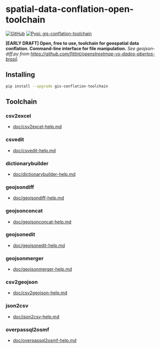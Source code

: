 # spatial-data-conflation-open-toolchain
[![GitHub](https://img.shields.io/badge/GitHub-fititnt%20spatial--data--conflation--open--toolchain-lightgrey?logo=github&style=social[fititnt/geojson-diff] "GitHub")](https://github.com/fititnt/spatial-data-conflation-open-toolchain)
[![Pypi: gis-conflation-toolchain](https://img.shields.io/badge/python%20pypi-gis--conflation--toolchain-brightgreen[Python] 
 "Pypi: gis-conflation-toolchain")](https://pypi.org/project/gis-conflation-toolchain)

**[EARLY DRAFT] Open, free to use, toolchain for geospatial data conflation. Command-line interface for file manipulation.** _See geojson-diff.py from <https://github.com/fititnt/openstreetmap-vs-dados-abertos-brasil>._

## Installing

```bash
pip install --upgrade gis-conflation-toolchain
```

<!--
-  Saalfield, Alan. Conflation: Automated Map Compilation. BUREAU OF THE CENSUS STATISTICAL RESEARCH DIVISION REPORT SERIES, SRD Research Report Number: Census/SRD/RR-87124
  - https://www.census.gov/content/dam/Census/library/working-papers/1987/adrm/rr87-24.pdf
- Lynch, M. and A. Saalfeld, 1985, "Conflation: Automated Map Compilation, a Video Game Approach", Proceedings, Auto-Carto VII
  - https://cartogis.org/docs/proceedings/archive/auto-carto-7/pdf/conflation-automated-map-compilation-a-video-game-approach.pdf
-->

## Toolchain

<!--
Rebuld documentation with
    ./generate-help-markdown.sh
-->

### csv2excel
- [doc/csv2excel-help.md](doc/csv2excel-help.md)

### csvedit
- [doc/csvedit-help.md](doc/csvedit-help.md)

### dictionarybuilder
- [doc/dictionarybuilder-help.md](doc/dictionarybuilder-help.md)

### geojsondiff
- [doc/geojsondiff-help.md](doc/geojsondiff-help.md)

### geojsonconcat
- [doc/geojsonconcat-help.md](doc/geojsonconcat-help.md)

### geojsonedit
- [doc/geojsonedit-help.md](doc/geojsonedit-help.md)

### geojsonmerger
- [doc/geojsonmerger-help.md](doc/geojsonmerger-help.md)

### csv2geojson
- [doc/csv2geojson-help.md](doc/csv2geojson-help.md)

### json2csv
- [doc/json2csv-help.md](doc/json2csv-help.md)

### overpassql2osmf
- [doc/overpassql2osmf-help.md](doc/overpassql2osmf-help.md)

<!--

osmf2geojson
osmf2geojson tests/data/test2.osm

# https://docs.osmcode.org/osmium/latest/osmium-sort.html
osmium sort -o tests/data/test2-v2.osm tests/data/test2.osm
osmium sort -o tests/data/test1-v2.osm tests/data/test1.osm
osmf2geojson tests/data/test2-v2.osm > tests/temp/test2-v2.geojson
osmf2geojson tests/data/test1-v2.osm > tests/temp/test1-v2.geojson
-->
